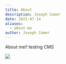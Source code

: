 ```yaml
---
title: About
description: Joseph Comer
date: 2021-07-14
aliases:
  - about-me
author: Joseph Comer
---
```

About me!! testing CMS

![](/images/uploads/zoom.jpg)